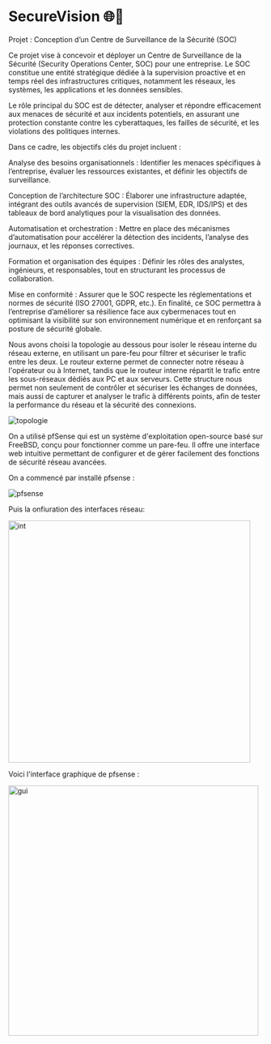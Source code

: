 # SecureVision 🌐🔐
Projet : Conception d’un Centre de Surveillance de la Sécurité (SOC)

Ce projet vise à concevoir et déployer un Centre de Surveillance de la Sécurité (Security Operations Center, SOC) pour une entreprise. Le SOC constitue une entité stratégique dédiée à la supervision proactive et en temps réel des infrastructures critiques, notamment les réseaux, les systèmes, les applications et les données sensibles.

Le rôle principal du SOC est de détecter, analyser et répondre efficacement aux menaces de sécurité et aux incidents potentiels, en assurant une protection constante contre les cyberattaques, les failles de sécurité, et les violations des politiques internes.

Dans ce cadre, les objectifs clés du projet incluent :

Analyse des besoins organisationnels : Identifier les menaces spécifiques à l’entreprise, évaluer les ressources existantes, et définir les objectifs de surveillance.

Conception de l’architecture SOC : Élaborer une infrastructure adaptée, intégrant des outils avancés de supervision (SIEM, EDR, IDS/IPS) et des tableaux de bord analytiques pour la visualisation des données.

Automatisation et orchestration : Mettre en place des mécanismes d’automatisation pour accélérer la détection des incidents, l’analyse des journaux, et les réponses correctives.

Formation et organisation des équipes : Définir les rôles des analystes, ingénieurs, et responsables, tout en structurant les processus de collaboration.

Mise en conformité : Assurer que le SOC respecte les réglementations et normes de sécurité (ISO 27001, GDPR, etc.).
En finalité, ce SOC permettra à l’entreprise d’améliorer sa résilience face aux cybermenaces tout en optimisant la visibilité sur son environnement numérique et en renforçant sa posture de sécurité globale.


Nous avons choisi la topologie au dessous pour isoler le réseau interne du réseau externe, en utilisant un pare-feu pour filtrer et sécuriser le trafic entre les deux. Le routeur externe permet de connecter notre réseau à l'opérateur ou à Internet, tandis que le routeur interne répartit le trafic entre les sous-réseaux dédiés aux PC et aux serveurs. Cette structure nous permet non seulement de contrôler et sécuriser les échanges de données, mais aussi de capturer et analyser le trafic à différents points, afin de tester la performance du réseau et la sécurité des connexions.

![topologie](https://github.com/user-attachments/assets/194169ba-3fc9-464c-aaf5-e17141c0f252)

On a utilisé pfSense qui est un système d'exploitation open-source basé sur FreeBSD, conçu pour fonctionner comme un pare-feu. Il offre une interface web intuitive permettant de configurer et de gérer facilement des fonctions de sécurité réseau avancées.

On a commencé par installé pfsense :

![pfsense](https://github.com/user-attachments/assets/11a7c666-ad81-402f-8ef7-d462685392de)

Puis la onfiuration des interfaces réseau:

<img width="478" alt="int" src="https://github.com/user-attachments/assets/57219b3e-09b7-41cb-8530-d57c6e28ff0a">

Voici l'interface graphique de pfsense :

<img width="494" alt="gui" src="https://github.com/user-attachments/assets/4c62c5ba-bf1f-4031-9a66-a57d27cc5dc0">





